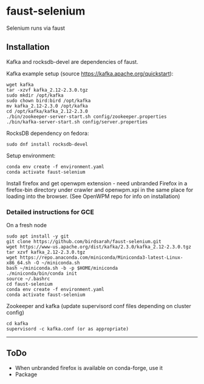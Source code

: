 # faust-selenium
Selenium runs via faust

## Installation

Kafka and rocksdb-devel are dependencies of faust.

Kafka example setup (source https://kafka.apache.org/quickstart):

    wget kafka
    tar -xzvf kafka_2.12-2.3.0.tgz
    sudo mkdir /opt/kafka
    sudo chown bird:bird /opt/kafka
    mv kafka_2.12-2.3.0 /opt/kafka
    cd /opt/kafka/kafka_2.12-2.3.0
    ./bin/zookeeper-server-start.sh config/zookeeper.properties
    ./bin/kafka-server-start.sh config/server.properties

RocksDB dependency on fedora:

    sudo dnf install rocksdb-devel

Setup environment:

    conda env create -f environment.yaml
    conda activate faust-selenium

Install firefox and get openwpm extension - need unbranded Firefox in a 
firefox-bin directory under crawler and openwpm.xpi in the same place for
loading into the browser. (See OpenWPM repo for info on installation)

### Detailed instructions for GCE 

On a fresh node

    sudo apt install -y git 
    git clone https://github.com/birdsarah/faust-selenium.git
    wget https://www-us.apache.org/dist/kafka/2.3.0/kafka_2.12-2.3.0.tgz
    tar xzvf kafka_2.12-2.3.0.tgz
    wget https://repo.anaconda.com/miniconda/Miniconda3-latest-Linux-x86_64.sh -O ~/miniconda.sh
    bash ~/miniconda.sh -b -p $HOME/miniconda
    ./miniconda/bin/conda init
    source ~/.bashrc
    cd faust-selenium
    conda env create -f environment.yaml
    conda activate faust-selenium

Zookeeper and kafka (update supervisord conf files depending on cluster config)

    cd kafka
    supervisord -c kafka.conf (or as appropriate)




---

## ToDo

* When unbranded firefox is available on conda-forge, use it
* Package

